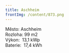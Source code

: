 ```yaml
---
title: Aschheim
frontImg: /content/873.png
---
```

<!--StartFragment-->

Město: Aschheim\
Rozloha: 99 m2\
Výkon:  13,1 kWp\
Baterie:  17,4 kWh

<!--EndFragment-->